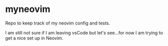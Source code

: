 # myneovim

Repo to keep track of my neovim config and tests.

I am still not sure if I am leaving vsCode but let's see...for now I am trying to get a nice set up in Neovim.
